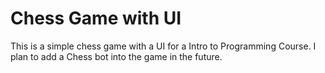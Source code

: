 <h1>Chess Game with UI</h1>
This is a simple chess game with a UI for a Intro to Programming Course.
I plan to add a Chess bot into the game in the future.
